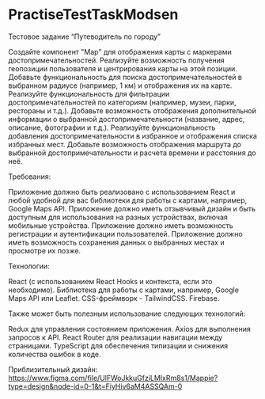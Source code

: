 # PractiseTestTaskModsen
Тестовое задание “Путеводитель по городу”

Создайте компонент "Map" для отображения карты с маркерами достопримечательностей.
Реализуйте возможность получения геопозиции пользователя и центрирования карты на этой позиции.
Добавьте функциональность для поиска достопримечательностей в выбранном радиусе (например, 1 км) и отображения их на карте.
Реализуйте функциональность для фильтрации достопримечательностей по категориям (например, музеи, парки, рестораны и т.д.).
Добавьте возможность отображения дополнительной информации о выбранной достопримечательности (название, адрес, описание, фотографии и т.д.).
Реализуйте функциональность добавления достопримечательности в избранное и отображения списка избранных мест.
Добавьте возможность отображения маршрута до выбранной достопримечательности и расчета времени и расстояния до неё.

Требования:

Приложение должно быть реализовано с использованием React и любой удобной для вас библиотеки для работы с картами, например, Google Maps API.
Приложение должно иметь отзывчивый дизайн и быть доступным для использования на разных устройствах, включая мобильные устройства.
Приложение должно иметь возможность регистрации и аутентификации пользователей.
Приложение должно иметь возможность сохранения данных о выбранных местах и просмотре их позже.

Технологии:

React (с использованием React Hooks и контекста, если это необходимо).
Библиотека для работы с картами, например, Google Maps API или Leaflet.
CSS-фреймворк - TailwindCSS.
Firebase.

Также может быть полезным использование следующих технологий:

Redux для управления состоянием приложения.
Axios для выполнения запросов к API.
React Router для реализации навигации между страницами.
TypeScript для обеспечения типизации и снижения количества ошибок в коде.





Приблизительный дизайн:
https://www.figma.com/file/UlFWoJkkuGfziLMIxRm8s1/Mappie?type=design&node-id=0-1&t=FiyHiv6aM4ASSQAm-0
